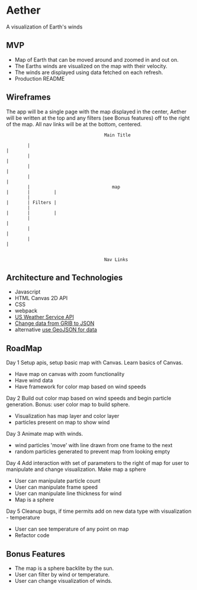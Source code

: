 # Aether
  A visualization of Earth's winds

## MVP

* Map of Earth that can be moved around and zoomed in and out on.
* The Earths winds are visualized on the map with their velocity.
* The winds are displayed using data fetched on each refresh.
* Production README

## Wireframes
The app will be a single page with the map displayed in the center, Aether will be 
written at the top and any filters (see Bonus features) off to the right of the map.
All nav links will be at the bottom, centered.




                                         Main Title

            |                                                                 |
            |                                                                 |
            |                                                                 |
            |                                                                 |             
            |                               map                               |       |         |
            |                                                                 |       | Filters |
            |                                                                 |       |         |
            |                                                                 |
            |                                                                 |
            |                                                                 |

 
                                         Nav Links




## Architecture and Technologies
* Javascript
* HTML Canvas 2D API
* CSS
* webpack
* [US Weather Service API](https://nomads.ncep.noaa.gov/)
* [Change data from GRIB to JSON](https://confluence.ecmwf.int//display/GRIB/Releases)
* alternative [use GeoJSON for data](https://www.weather.gov/documentation/services-web-api)

## RoadMap

Day 1
Setup apis, setup basic map with Canvas. Learn basics of Canvas.
  * Have map on canvas with zoom functionality
  * Have wind data
  * Have framework for color map based on wind speeds
  
Day 2
Build out color map based on wind speeds and begin particle generation. Bonus: user color map to build sphere.
  * Visualization has map layer and color layer
  * particles present on map to show wind
  
Day 3
Animate map with winds.
 * wind particles 'move' with line drawn from one frame to the next
 * random particles generated to prevent map from looking empty
 
Day 4
Add interaction with set of parameters to the right of map for user to manipulate and change visualization. Make map a sphere
 * User can manipulate particle count
 * User can manipulate frame speed
 * User can manipulate line thickness for wind
 * Map is a sphere
 
 Day 5
 Cleanup bugs, if time permits add on new data type with visualization - temperature
  * User can see temperature of any point on map
  * Refactor code
 

## Bonus Features
* The map is a sphere backlite by the sun.
* User can filter by wind or temperature.
* User can change visualization of winds.
